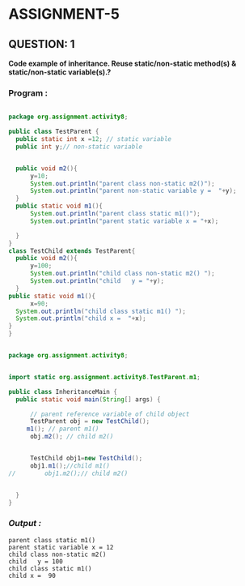 # ASSIGNMENT-5 #
 ## QUESTION: 1 ##
**Code example of inheritance. Reuse static/non-static method(s) & static/non-static variable(s).?**
  ### Program : ###
  ```java
  
package org.assignment.activity8;

public class TestParent {
    public static int x =12; // static variable
    public int y;// non-static variable


    public void m2(){
        y=10;
        System.out.println("parent class non-static m2()");
        System.out.println("parent non-static variable y =  "+y);
    }
    public static void m1(){
        System.out.println("parent class static m1()");
        System.out.println("parent static variable x = "+x);

    }
}
 class TestChild extends TestParent{
    public void m2(){
        y=100;
        System.out.println("child class non-static m2() ");
        System.out.println("child   y = "+y);
    }
public static void m1(){
        x=90;
    System.out.println("child class static m1() ");
    System.out.println("child x =  "+x);
}
}


package org.assignment.activity8;


import static org.assignment.activity8.TestParent.m1;

public class InheritanceMain {
    public static void main(String[] args) {

        // parent reference variable of child object
        TestParent obj = new TestChild();
       m1(); // parent m1()
        obj.m2(); // child m2()


        TestChild obj1=new TestChild();
        obj1.m1();//child m1()
//        obj1.m2();// child m2()


    }
}
```
### ***Output :*** ###
    parent class static m1()
    parent static variable x = 12
    child class non-static m2() 
    child   y = 100
    child class static m1() 
    child x =  90
